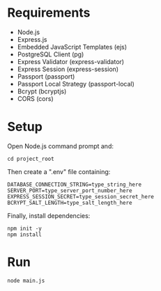 # Requirements
- Node.js
- Express.js
- Embedded JavaScript Templates (ejs)
- PostgreSQL Client (pg)
- Express Validator (express-validator)
- Express Session (express-session)
- Passport (passport)
- Passport Local Strategy (passport-local)
- Bcrypt (bcryptjs)
- CORS (cors)

# Setup
Open Node.js command prompt and:
```
cd project_root
```
Then create a ".env" file containing:
```
DATABASE_CONNECTION_STRING=type_string_here
SERVER_PORT=type_server_port_number_here
EXPRESS_SESSION_SECRET=type_session_secret_here
BCRYPT_SALT_LENGTH=type_salt_length_here
```
Finally, install dependencies:
```
npm init -y
npm install
```

# Run
```
node main.js
```
